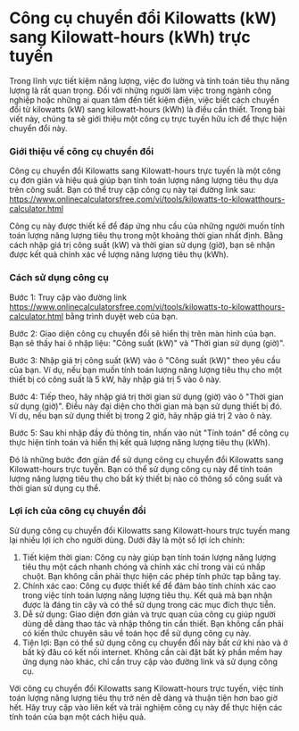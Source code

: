 Công cụ chuyển đổi Kilowatts (kW) sang Kilowatt-hours (kWh) trực tuyến
======================================================================

Trong lĩnh vực tiết kiệm năng lượng, việc đo lường và tính toán tiêu thụ năng lượng là rất quan trọng. Đối với những người làm việc trong ngành công nghiệp hoặc những ai quan tâm đến tiết kiệm điện, việc biết cách chuyển đổi từ kilowatts (kW) sang kilowatt-hours (kWh) là điều cần thiết. Trong bài viết này, chúng ta sẽ giới thiệu một công cụ trực tuyến hữu ích để thực hiện chuyển đổi này.

### Giới thiệu về công cụ chuyển đổi

Công cụ chuyển đổi Kilowatts sang Kilowatt-hours trực tuyến là một công cụ đơn giản và hiệu quả giúp bạn tính toán lượng năng lượng tiêu thụ dựa trên công suất. Bạn có thể truy cập công cụ này tại đường link sau: <https://www.onlinecalculatorsfree.com/vi/tools/kilowatts-to-kilowatthours-calculator.html>

Công cụ này được thiết kế để đáp ứng nhu cầu của những người muốn tính toán lượng năng lượng tiêu thụ trong một khoảng thời gian nhất định. Bằng cách nhập giá trị công suất (kW) và thời gian sử dụng (giờ), bạn sẽ nhận được kết quả chính xác về lượng năng lượng tiêu thụ (kWh).

### Cách sử dụng công cụ

Bước 1: Truy cập vào đường link <https://www.onlinecalculatorsfree.com/vi/tools/kilowatts-to-kilowatthours-calculator.html> bằng trình duyệt web của bạn.

Bước 2: Giao diện công cụ chuyển đổi sẽ hiển thị trên màn hình của bạn. Bạn sẽ thấy hai ô nhập liệu: "Công suất (kW)" và "Thời gian sử dụng (giờ)".

Bước 3: Nhập giá trị công suất (kW) vào ô "Công suất (kW)" theo yêu cầu của bạn. Ví dụ, nếu bạn muốn tính toán lượng năng lượng tiêu thụ cho một thiết bị có công suất là 5 kW, hãy nhập giá trị 5 vào ô này.

Bước 4: Tiếp theo, hãy nhập giá trị thời gian sử dụng (giờ) vào ô "Thời gian sử dụng (giờ)". Điều này đại diện cho thời gian mà bạn sử dụng thiết bị đó. Ví dụ, nếu bạn sử dụng thiết bị trong 2 giờ, hãy nhập giá trị 2 vào ô này.

Bước 5: Sau khi nhập đầy đủ thông tin, nhấn vào nút "Tính toán" để công cụ thực hiện tính toán và hiển thị kết quả lượng năng lượng tiêu thụ (kWh).

Đó là những bước đơn giản để sử dụng công cụ chuyển đổi Kilowatts sang Kilowatt-hours trực tuyến. Bạn có thể sử dụng công cụ này để tính toán lượng năng lượng tiêu thụ cho bất kỳ thiết bị nào có thông số công suất và thời gian sử dụng cụ thể.

### Lợi ích của công cụ chuyển đổi

Sử dụng công cụ chuyển đổi Kilowatts sang Kilowatt-hours trực tuyến mang lại nhiều lợi ích cho người dùng. Dưới đây là một số lợi ích chính:

1. Tiết kiệm thời gian: Công cụ này giúp bạn tính toán lượng năng lượng tiêu thụ một cách nhanh chóng và chính xác chỉ trong vài cú nhấp chuột. Bạn không cần phải thực hiện các phép tính phức tạp bằng tay.
2. Chính xác cao: Công cụ được thiết kế để đảm bảo tính chính xác cao trong việc tính toán lượng năng lượng tiêu thụ. Kết quả mà bạn nhận được là đáng tin cậy và có thể sử dụng trong các mục đích thực tiễn.
3. Dễ sử dụng: Giao diện đơn giản và trực quan của công cụ giúp người dùng dễ dàng thao tác và nhập thông tin cần thiết. Bạn không cần phải có kiến thức chuyên sâu về toán học để sử dụng công cụ này.
4. Tiện lợi: Bạn có thể sử dụng công cụ chuyển đổi này bất cứ khi nào và ở bất kỳ đâu có kết nối internet. Không cần cài đặt bất kỳ phần mềm hay ứng dụng nào khác, chỉ cần truy cập vào đường link và sử dụng công cụ.

Với công cụ chuyển đổi Kilowatts sang Kilowatt-hours trực tuyến, việc tính toán lượng năng lượng tiêu thụ trở nên dễ dàng và thuận tiện hơn bao giờ hết. Hãy truy cập vào liên kết và trải nghiệm công cụ này để thực hiện các tính toán của bạn một cách hiệu quả.